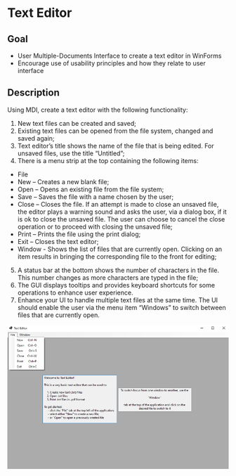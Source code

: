 # Text Editor <br>
## Goal <br>
 - User Multiple-Documents Interface to create a text editor in WinForms
 - Encourage use of usability principles and how they relate to user interface
## Description <br>
Using MDI, create a text editor with the following functionality:<br>

1. New text files can be created and saved;
2. Existing text files can be opened from the file system, changed and saved again;
3. Text editor’s title shows the name of the file that is being edited. For unsaved files, use the title “Untitled”;
4. There is a menu strip at the top containing the following items:
 - File
  - New – Creates a new blank file;
  - Open – Opens an existing file from the file system;
  - Save – Saves the file with a name chosen by the user;
  - Close – Closes the file. If an attempt is made to close an unsaved file, the editor plays a warning sound and asks the user, via a dialog box, if it is ok to close the unsaved file. The user can choose to cancel the close operation or to proceed with closing the unsaved file;
  - Print – Prints the file using the print dialog;
  - Exit – Closes the text editor;
 - Window - Shows the list of files that are currently open. Clicking on an item results in bringing the corresponding file to the front for editing;
5. A status bar at the bottom shows the number of characters in the file. This number changes as more characters are typed in the file;
6. The GUI displays tooltips and provides keyboard shortcuts for some operations to enhance user experience.
7. Enhance your UI to handle multiple text files at the same time. The UI should enable the user via the menu item “Windows” to switch between files that are currently open.

![Editor](Editor-Screenshot.png)
